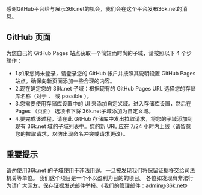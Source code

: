 感谢GitHub平台给与展示36k.net的机会，我们会在这个平台发布36k.net的消息。
## GitHub 页面
为您自己的 GitHub Pages 站点获取一个简短而时尚的子域，请按照以下 4 个步骤作：
- 1.如果您尚未登录，请登录您的 GitHub 帐户并按照其说明设置 GitHub Pages 站点。确保向新页面添加一些合理的内容。
- 2.现在确定您的 36k.net 子域：根据现有的 GitHub Pages URL 选择您的存储库名称（对于 、 或 possible ）。
- 3.您需要使用存储库设置中的 UI 来添加自定义域。进入存储库设置，然后在 Pages （页面） 选项卡下将 36k.net子域添加为自定义域。
- 4.要完成该过程，请在此 GitHub 存储库中发出拉取请求，将您的子域添加到现有 36k.net 域的子域列表中。您的新 URL 应在 7/24 小时内上线（请留意您的拉取请求，以防出现命名冲突或请求更改）。
## 重要提示
请勿使用36k.net 的子域使用于非法用途。一旦被发现我们将保留证据移交给司法机关等单位。
我们这个项目是一个不以盈利为目的的项目。
各位如发现有非法行为请广大网友，保存证据发送邮件举报。《我们的管理邮件：admin@36k.net》

